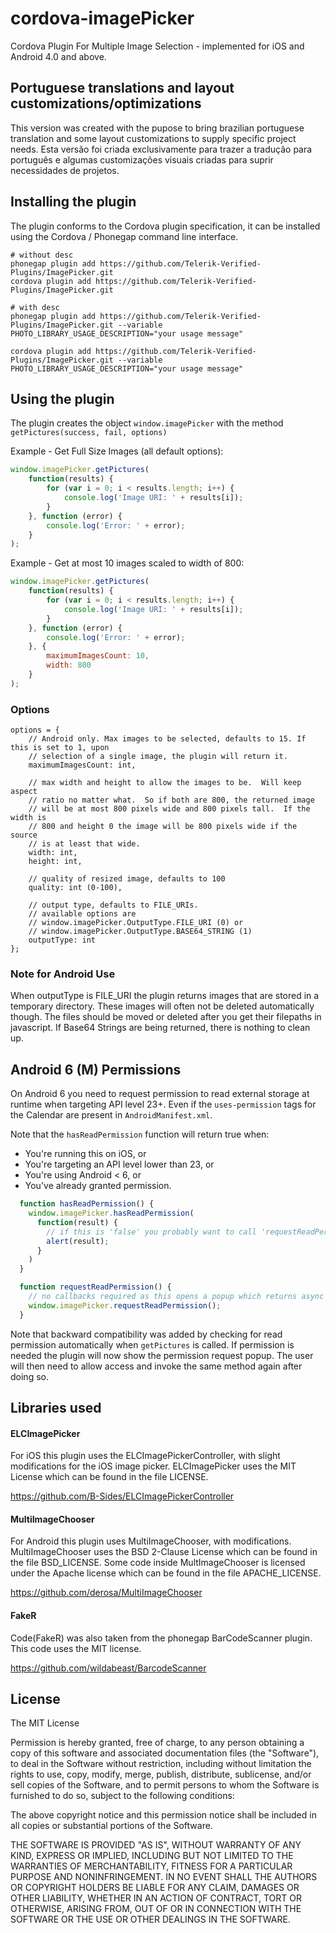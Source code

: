 cordova-imagePicker
===================

Cordova Plugin For Multiple Image Selection - implemented for iOS and Android 4.0 and above.


## Portuguese translations and layout customizations/optimizations
This version was created with the pupose to bring brazilian portuguese translation and some layout customizations to supply specific project needs.
Esta versão foi criada exclusivamente para trazer a tradução para português e algumas customizações visuais criadas para suprir necessidades de projetos.


## Installing the plugin

The plugin conforms to the Cordova plugin specification, it can be installed
using the Cordova / Phonegap command line interface.

    # without desc
    phonegap plugin add https://github.com/Telerik-Verified-Plugins/ImagePicker.git
    cordova plugin add https://github.com/Telerik-Verified-Plugins/ImagePicker.git
    
    # with desc
    phonegap plugin add https://github.com/Telerik-Verified-Plugins/ImagePicker.git --variable PHOTO_LIBRARY_USAGE_DESCRIPTION="your usage message"

    cordova plugin add https://github.com/Telerik-Verified-Plugins/ImagePicker.git --variable PHOTO_LIBRARY_USAGE_DESCRIPTION="your usage message"


## Using the plugin

The plugin creates the object `window.imagePicker` with the method `getPictures(success, fail, options)`

Example - Get Full Size Images (all default options):
```javascript
window.imagePicker.getPictures(
    function(results) {
        for (var i = 0; i < results.length; i++) {
            console.log('Image URI: ' + results[i]);
        }
    }, function (error) {
        console.log('Error: ' + error);
    }
);
```

Example - Get at most 10 images scaled to width of 800:
```javascript
window.imagePicker.getPictures(
    function(results) {
        for (var i = 0; i < results.length; i++) {
            console.log('Image URI: ' + results[i]);
        }
    }, function (error) {
        console.log('Error: ' + error);
    }, {
        maximumImagesCount: 10,
        width: 800
    }
);
```

### Options

    options = {
        // Android only. Max images to be selected, defaults to 15. If this is set to 1, upon
        // selection of a single image, the plugin will return it.
        maximumImagesCount: int,
        
        // max width and height to allow the images to be.  Will keep aspect
        // ratio no matter what.  So if both are 800, the returned image
        // will be at most 800 pixels wide and 800 pixels tall.  If the width is
        // 800 and height 0 the image will be 800 pixels wide if the source
        // is at least that wide.
        width: int,
        height: int,
        
        // quality of resized image, defaults to 100
        quality: int (0-100),

        // output type, defaults to FILE_URIs.
        // available options are 
        // window.imagePicker.OutputType.FILE_URI (0) or 
        // window.imagePicker.OutputType.BASE64_STRING (1)
        outputType: int
    };
    
### Note for Android Use

When outputType is FILE_URI the plugin returns images that are stored in a temporary directory.  These images will often not be deleted automatically though.  The files should be moved or deleted after you get their filepaths in javascript. If Base64 Strings are being returned, there is nothing to clean up.

## Android 6 (M) Permissions
On Android 6 you need to request permission to read external storage at runtime when targeting API level 23+.
Even if the `uses-permission` tags for the Calendar are present in `AndroidManifest.xml`.

Note that the `hasReadPermission` function will return true when:

- You're running this on iOS, or
- You're targeting an API level lower than 23, or
- You're using Android < 6, or
- You've already granted permission.

```js
  function hasReadPermission() {
    window.imagePicker.hasReadPermission(
      function(result) {
        // if this is 'false' you probably want to call 'requestReadPermission' now
        alert(result);
      }
    )
  }

  function requestReadPermission() {
    // no callbacks required as this opens a popup which returns async
    window.imagePicker.requestReadPermission();
  }
```

Note that backward compatibility was added by checking for read permission automatically when `getPictures` is called.
If permission is needed the plugin will now show the permission request popup.
The user will then need to allow access and invoke the same method again after doing so.


## Libraries used

#### ELCImagePicker

For iOS this plugin uses the ELCImagePickerController, with slight modifications for the iOS image picker.  ELCImagePicker uses the MIT License which can be found in the file LICENSE.

https://github.com/B-Sides/ELCImagePickerController

#### MultiImageChooser

For Android this plugin uses MultiImageChooser, with modifications.  MultiImageChooser uses the BSD 2-Clause License which can be found in the file BSD_LICENSE.  Some code inside MultImageChooser is licensed under the Apache license which can be found in the file APACHE_LICENSE.

https://github.com/derosa/MultiImageChooser

#### FakeR

Code(FakeR) was also taken from the phonegap BarCodeScanner plugin.  This code uses the MIT license.

https://github.com/wildabeast/BarcodeScanner

## License

The MIT License

Permission is hereby granted, free of charge, to any person obtaining a copy
of this software and associated documentation files (the "Software"), to deal
in the Software without restriction, including without limitation the rights
to use, copy, modify, merge, publish, distribute, sublicense, and/or sell
copies of the Software, and to permit persons to whom the Software is
furnished to do so, subject to the following conditions:

The above copyright notice and this permission notice shall be included in
all copies or substantial portions of the Software.

THE SOFTWARE IS PROVIDED "AS IS", WITHOUT WARRANTY OF ANY KIND, EXPRESS OR
IMPLIED, INCLUDING BUT NOT LIMITED TO THE WARRANTIES OF MERCHANTABILITY,
FITNESS FOR A PARTICULAR PURPOSE AND NONINFRINGEMENT. IN NO EVENT SHALL THE
AUTHORS OR COPYRIGHT HOLDERS BE LIABLE FOR ANY CLAIM, DAMAGES OR OTHER
LIABILITY, WHETHER IN AN ACTION OF CONTRACT, TORT OR OTHERWISE, ARISING FROM,
OUT OF OR IN CONNECTION WITH THE SOFTWARE OR THE USE OR OTHER DEALINGS IN
THE SOFTWARE.
